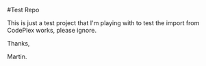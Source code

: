 #Test Repo

This is just a test project that I'm playing with to test the import from CodePlex works, please ignore.

Thanks,

Martin.
